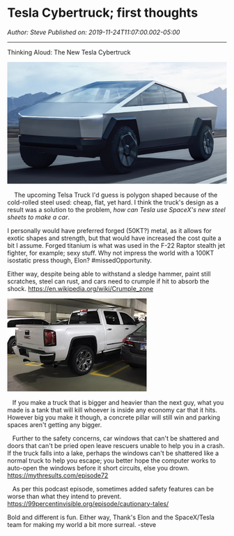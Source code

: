# Tesla Cybertruck; first thoughts

*Author: Steve*
*Published on: 2019-11-24T11:07:00.002-05:00*

---








Thinking Aloud: The New Tesla Cybertruck

  


![](Cybertruck-4.jpg)
  


    The upcoming Telsa Truck I'd guess is polygon shaped because of the cold-rolled steel used: cheap, flat, yet hard. I think the truck's design as a result was a solution to the problem, *how can Tesla use SpaceX's new steel sheets to make a car*.  
  
I personally would have preferred forged (50KT?) metal, as it allows for exotic shapes and strength, but that would have increased the cost quite a bit I assume. Forged titanium is what was used in the F-22 Raptor stealth jet fighter, for example; sexy stuff. Why not impress the world with a 100KT isostatic press though, Elon? #missedOpportunity.  
  
Either way, despite being able to withstand a sledge hammer, paint still scratches, steel can rust, and cars need to crumple if hit to absorb the shock. <https://en.wikipedia.org/wiki/Crumple_zone>

  


[![](B3-AU915_0614PA_574V_20180614184344.jpg)](https://1.bp.blogspot.com/-9hPDt7EPuvc/XdqmSiX9tAI/AAAAAAACR5M/3XzbwRh3ijQzmDvrhh5tot0J97JreQYNQCLcBGAsYHQ/s1600/B3-AU915_0614PA_574V_20180614184344.jpg)
  
  
   If you make a truck that is bigger and heavier than the next guy, what you made is a tank that will kill whoever is inside any economy car that it hits. However big you make it though, a concrete pillar will still win and parking spaces aren't getting any bigger.  
  
   Further to the safety concerns, car windows that can't be shattered and doors that can't be pried open leave rescuers unable to help you in a crash. If the truck falls into a lake, perhaps the windows can't be shattered like a normal truck to help you escape; you better hope the computer works to auto-open the windows before it short circuits, else you drown. <https://mythresults.com/episode72>  
  
  
   As per this podcast episode, sometimes added safety features can be worse than what they intend to prevent. <https://99percentinvisible.org/episode/cautionary-tales/>  

  

Bold and different is fun. Either way, Thank's Elon and the SpaceX/Tesla team for making my world a bit more surreal. -steve